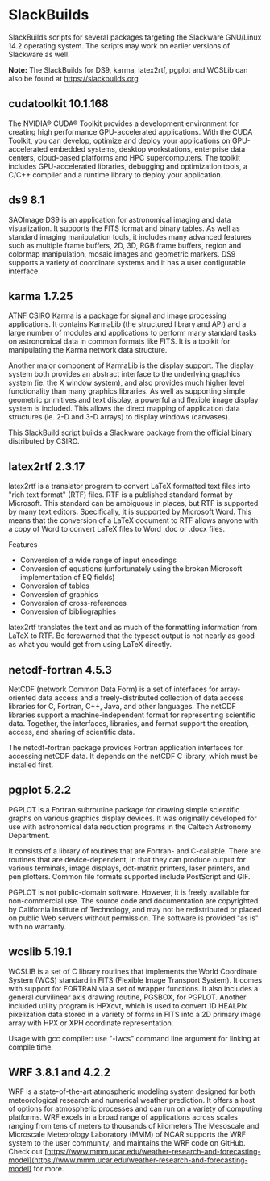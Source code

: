 # SlackBuilds

SlackBuilds scripts for several packages targeting the Slackware GNU/Linux 14.2
operating system. The scripts may work on earlier versions of Slackware as
well.

**Note:** The SlackBuilds for DS9, karma, latex2rtf, pgplot and WCSLib can also
be found at https://slackbuilds.org


## cudatoolkit 10.1.168

The NVIDIA® CUDA® Toolkit provides a development environment for creating
high performance GPU-accelerated applications. With the CUDA Toolkit, you can
develop, optimize and deploy your applications on GPU-accelerated embedded
systems, desktop workstations, enterprise data centers, cloud-based platforms
and HPC supercomputers. The toolkit includes GPU-accelerated libraries,
debugging and optimization tools, a C/C++ compiler and a runtime library to
deploy your application.


## ds9 8.1

SAOImage DS9 is an application for astronomical imaging and data
visualization. It supports the FITS format and binary tables. As well as
standard imaging manipulation tools, it includes many advanced features such
as multiple frame buffers, 2D, 3D, RGB frame buffers, region and colormap
manipulation, mosaic images and geometric markers.  DS9 supports a variety of
coordinate systems and it has a user configurable interface.


## karma 1.7.25

ATNF CSIRO Karma is a package for signal and image processing
applications. It contains KarmaLib (the structured library and API)
and a large number of modules and applications to perform many standard
tasks on astronomical data in common formats like FITS. It is a toolkit
for manipulating the Karma network data structure.

Another major component of KarmaLib is the display support. The display
system both provides an abstract interface to the underlying graphics
system (ie. the X window system), and also provides much higher level
functionality than many graphics libraries. As well as supporting simple
geometric primitives and text display, a powerful and flexible image
display system is included. This allows the direct mapping of
application data structures (ie. 2-D and 3-D arrays) to display
windows (canvases).

This SlackBuild script builds a Slackware package from the official
binary distributed by CSIRO.


## latex2rtf 2.3.17

latex2rtf is a translator program to convert LaTeX formatted text files into
"rich text format" (RTF) files. RTF is a published standard format by
Microsoft. This standard can be ambiguous in places, but RTF is supported by
many text editors. Specifically, it is supported by Microsoft Word. This means
that the conversion of a LaTeX document to RTF allows anyone with a copy of
Word to convert LaTeX files to Word .doc or .docx files.

Features

- Conversion of a wide range of input encodings
- Conversion of equations (unfortunately using the broken Microsoft
  implementation of EQ fields)
- Conversion of tables
- Conversion of graphics
- Conversion of cross-references
- Conversion of bibliographies

latex2rtf translates the text and as much of the formatting information from
LaTeX to RTF. Be forewarned that the typeset output is not nearly as good as
what you would get from using LaTeX directly.


## netcdf-fortran 4.5.3

NetCDF (network Common Data Form) is a set of interfaces for array-oriented
data access and a freely-distributed collection of data access libraries for C,
Fortran, C++, Java, and other languages. The netCDF libraries support a
machine-independent format for representing scientific data. Together, the
interfaces, libraries, and format support the creation, access, and sharing of
scientific data.

The netcdf-fortran package provides Fortran application interfaces for
accessing netCDF data. It depends on the netCDF C library, which must be
installed first.


## pgplot 5.2.2

PGPLOT is a Fortran subroutine package for drawing simple scientific
graphs on various graphics display devices. It was originally developed
for use with astronomical data reduction programs in the Caltech
Astronomy Department.

It consists of a library of routines that are Fortran- and C-callable.
There are routines that are device-dependent, in that they can produce
output for various terminals, image displays, dot-matrix printers,
laser printers, and pen plotters. Common file formats supported include
PostScript and GIF.

PGPLOT is not public-domain software. However, it is freely available
for non-commercial use. The source code and documentation are
copyrighted by California Institute of Technology, and may not be
redistributed or placed on public Web servers without permission. The
software is provided "as is" with no warranty.


## wcslib 5.19.1

WCSLIB is a set of C library routines that implements the World
Coordinate System (WCS) standard in FITS (Flexible Image Transport
System). It comes with support for FORTRAN via a set of wrapper
functions. It also includes a general curvilinear axis drawing
routine, PGSBOX, for PGPLOT. Another included utility program is
HPXcvt, which is used to convert 1D HEALPix pixelization data stored
in a variety of forms in FITS into a 2D primary image array with HPX
or XPH coordinate representation.

Usage with gcc compiler: use "-lwcs" command line argument for linking
at compile time.


## WRF 3.8.1 and 4.2.2

WRF is a state-of-the-art atmospheric modeling system designed for both meteorological research and numerical weather prediction. It offers a host of  options for atmospheric processes and can run on a variety of computing platforms. WRF excels in a broad range of applications across scales ranging from tens of meters to thousands of kilometers The Mesoscale and Microscale Meteorology Laboratory (MMM) of NCAR supports the WRF system to the user community, and maintains the WRF code on GitHub. Check out [https://www.mmm.ucar.edu/weather-research-and-forecasting-model](https://www.mmm.ucar.edu/weather-research-and-forecasting-model) for more.
